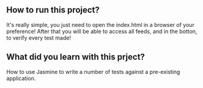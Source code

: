 ## How to run this project?

It's really simple, you just need to open the index.html in a browser of your preference!
After that you will be able to access all feeds, and in the botton, to verify every test made!

## What did you learn with this prject?

How to use Jasmine to write a number of tests against a pre-existing application.


